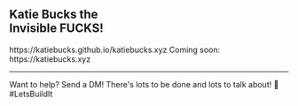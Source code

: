 <h2>Katie Bucks the</br>
  Invisible FUCKS!</h2>
https://katiebucks.github.io/katiebucks.xyz
Coming soon: https://katiebucks.xyz</br>

---

Want to help? Send a DM! There's lots to be done and lots to talk about! 🥰 #LetsBuildIt
